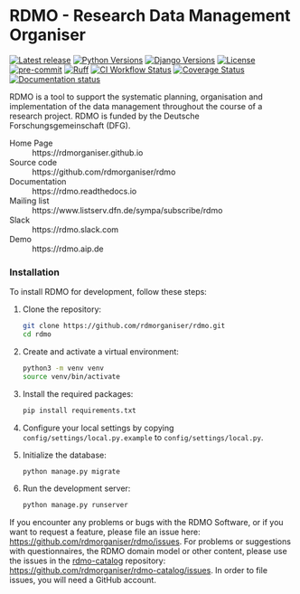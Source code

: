 RDMO - Research Data Management Organiser
=========================================

[![Latest release](https://img.shields.io/pypi/v/rdmo.svg?style=flat)](https://pypi.python.org/pypi/rdmo/)
[![Python Versions](https://img.shields.io/pypi/pyversions/rdmo.svg?style=flat)](https://www.python.org/)
[![Django Versions](https://img.shields.io/pypi/frameworkversions/django/rdmo)](https://pypi.python.org/pypi/rdmo/)
[![License](https://img.shields.io/github/license/rdmorganiser/rdmo?style=flat)](https://github.com/rdmorganiser/rdmo/blob/main/LICENSE) \
[![pre-commit](https://img.shields.io/badge/pre--commit-enabled-brightgreen?logo=pre-commit&logoColor=white)](https://github.com/pre-commit/pre-commit)
[![Ruff](https://img.shields.io/endpoint?url=https://raw.githubusercontent.com/astral-sh/ruff/main/assets/badge/v2.json)](https://github.com/astral-sh/ruff)
[![CI Workflow Status](https://github.com/rdmorganiser/rdmo/actions/workflows/ci.yml/badge.svg)](https://github.com/rdmorganiser/rdmo/actions/workflows/ci.yml)
[![Coverage Status](https://coveralls.io/repos/rdmorganiser/rdmo/badge.svg?branch=main&service=github)](https://coveralls.io/github/rdmorganiser/rdmo?branch=main)
[![Documentation status](https://readthedocs.org/projects/rdmo/badge/?version=latest)](http://rdmo.readthedocs.io/en/latest/?badge=latest)

RDMO is a tool to support the systematic planning, organisation and implementation of the data management throughout the course of a research project. RDMO is funded by the Deutsche Forschungsgemeinschaft (DFG).

<dl>
  <dt>Home Page</dt>
  <dd>https://rdmorganiser.github.io</dd>
  <dt>Source code</dt>
  <dd>https://github.com/rdmorganiser/rdmo</dd>
  <dt>Documentation</dt>
  <dd>https://rdmo.readthedocs.io</dd>
  <dt>Mailing list</dt>
  <dd>https://www.listserv.dfn.de/sympa/subscribe/rdmo</dd>
  <dt>Slack</dt>
  <dd>https://rdmo.slack.com</dd>
  <dt>Demo</dt>
  <dd>https://rdmo.aip.de</dd>
</dl>

### Installation

To install RDMO for development, follow these steps:

1.  Clone the repository:
    ```bash
    git clone https://github.com/rdmorganiser/rdmo.git
    cd rdmo
    ```

2.  Create and activate a virtual environment:
    ```bash
    python3 -m venv venv
    source venv/bin/activate
    ```

3.  Install the required packages:
    ```bash
    pip install requirements.txt
    ```

4.  Configure your local settings by copying `config/settings/local.py.example` to `config/settings/local.py`.

5.  Initialize the database:
    ```bash
    python manage.py migrate
    ```

6.  Run the development server:
    ```bash
    python manage.py runserver
    ```

If you encounter any problems or bugs with the RDMO Software, or if you want to request a feature, please file an issue here: <https://github.com/rdmorganiser/rdmo/issues>. For problems or suggestions with questionnaires, the RDMO domain model or other content, please use the issues in the [rdmo-catalog](https://github.com/rdmorganiser/rdmo-catalog) repository: <https://github.com/rdmorganiser/rdmo-catalog/issues>. In order to file issues, you will need a GitHub account.